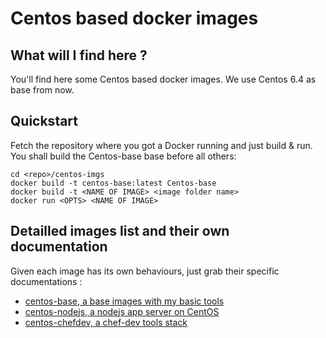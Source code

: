 Centos based docker images
===========================

What will I find here ?
-----------------------

You'll find here some Centos based docker images.
We use Centos 6.4 as base from now.

Quickstart
----------

Fetch the repository where you got a Docker running and just build & run. You shall build the Centos-base base before all others:

```
cd <repo>/centos-imgs
docker build -t centos-base:latest Centos-base
docker build -t <NAME OF IMAGE> <image folder name>
docker run <OPTS> <NAME OF IMAGE>
```


Detailled images list and their own documentation
-------------------------------------------------

Given each image has its own behaviours, just grab their specific documentations :
* [centos-base, a base images with my basic tools](centos-base/)
* [centos-nodejs, a nodejs app server on CentOS](centos-nodejs/)
* [centos-chefdev, a chef-dev tools stack](centos-chefdev/)
